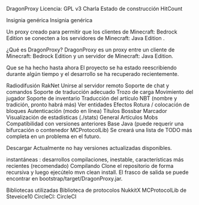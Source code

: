 DragonProxy
Licencia: GPL v3 Charla Estado de construcción HitCount

Insignia genérica Insignia genérica

Un proxy creado para permitir que los clientes de Minecraft: Bedrock Edition se conecten a los servidores de Minecraft: Java Edition .

¿Qué es DragonProxy?
DragonProxy es un proxy entre un cliente de Minecraft: Bedrock Edition y un servidor de Minecraft: Java Edition.

Que se ha hecho hasta ahora
El proyecto se ha estado reescribiendo durante algún tiempo y el desarrollo se ha recuperado recientemente.

 Radiodifusión RakNet
 Unirse al servidor remoto
 Soporte de chat y comandos
 Soporte de traducción adecuado
 Trozo de carga
 Movimiento del jugador
 Soporte de inventario
 Traducción del artículo NBT (nombre y tradición, pronto habrá más)
 Ver entidades
 Efectos
 Rotura / colocación de bloques
 Autenticación (modo en línea)
 Títulos
 Bossbar
 Marcador
 Visualización de estadísticas (./stats)
 General
 Artículos
 Mobs
 Compatibilidad con versiones anteriores
 Base
 Java (puede requerir una bifurcación o contenedor MCProtocolLib)
Se creará una lista de TODO más completa en un problema en el futuro.

Descargar
Actualmente no hay versiones actualizadas disponibles.

instantáneas : desarrollos compilaciones, inestable, características más recientes (recomendado)
Compilando
Clone el repositorio de forma recursiva y luego ejecútelo mvn clean install. El frasco de salida se puede encontrar en bootstrap/target/DragonProxy.jar.

Bibliotecas utilizadas
Biblioteca de protocolos NukkitX
MCProtocolLib de Steveice10
CircleCI: CircleCI
